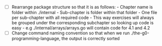 - [ ] Rearrange package structure so that it is as follows:
        - Chapter name is folder within ./internal
        - Sub-chapter is folder within that folder
        - One file per sub-chapter with all required code
        - This way exercises will always be grouped under the corresponding subchapter so looking up code is easy
        - e.g ./internal/arrays/arrays.go will contain code for 4.1 and 4.2
- [ ] Change command naming convention so that when we run ./the-g0-programming-language, the output is correctly sorted